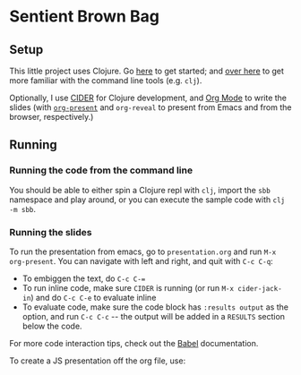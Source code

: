 # Sentient Brown Bag

## Setup

This little project uses Clojure. Go [here](https://clojure.org/guides/getting_started)
to get started; and [over here](https://clojure.org/guides/deps_and_cli) to get more familiar with the command line
tools (e.g. `clj`).

Optionally, I use [CIDER]() for Clojure development, and [Org Mode]() to write
the slides (with [`org-present`](https://github.com/rlister/org-present) and `org-reveal` to present from Emacs and from
the browser, respectively.)

## Running

### Running the code from the command line

You should be able to either spin a Clojure repl with `clj`, import the `sbb`
namespace and play around, or you can execute the sample code with `clj -m sbb`.


### Running the slides

To run the presentation from emacs, go to `presentation.org` and run `M-x org-present`. You can navigate with left and right, and quit with `C-c C-q`:
* To embiggen the text, do `C-c C-=`
* To run inline code, make sure `CIDER` is running (or run `M-x cider-jack-in`) and do `C-c C-e` to evaluate inline
* To evaluate code, make sure the code block has `:results output` as the option, and run `C-c C-c` -- the output will be added in a `RESULTS` section
below the code.

For more code interaction tips, check out the [Babel](https://orgmode.org/worg/org-contrib/babel/intro.html#results) documentation.

To create a JS presentation off the org file, use: 
